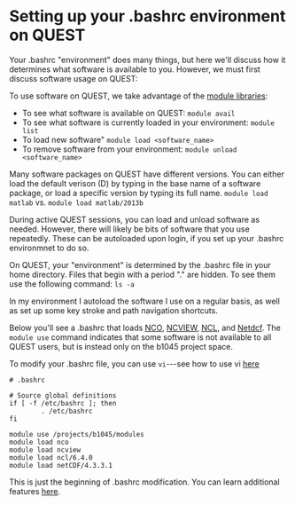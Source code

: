 # Setting up your .bashrc environment on QUEST

Your .bashrc "environment" does many things, but here we'll discuss how it determines what software is available to you. However, we must first discuss software usage on QUEST:

To use software on QUEST, we take advantage of the [module libraries](https://kb.northwestern.edu/quest-software):
* To see what software is available on QUEST: `module avail`
* To see what software is currently loaded in your environment: `module list`
* To load new software" `module load <software_name>`
* To remove software from your environment: `module unload <software_name>`

Many software packages on QUEST have different versions. You can either load the default verison (D) by typing in the base name of a software package, or load a specific version by typing its full name. `module load matlab` vs. `module load matlab/2013b`

During active QUEST sessions, you can load and unload software as needed. However, there will likely be bits of software that you use repeatedly. These can be autoloaded upon login, if you set up your .bashrc environmnet to do so. 

On QUEST, your "environment" is determined by the .bashrc file in your home directory. Files that begin with a period "." are hidden. To see them use the following command: `ls -a`

In my environment I autoload the software I use on a regular basis, as well as set up some key stroke and path navigation shortcuts.





Below you'll see a .bashrc that loads [NCO](http://nco.sourceforge.net), [NCVIEW](http://meteora.ucsd.edu/~pierce/ncview_home_page.html), [NCL](https://www.ncl.ucar.edu), and [Netdcf](https://www.unidata.ucar.edu/software/netcdf/docs/). The `module use` command indicates that some software is not available to all QUEST users, but is instead only on the b1045 project space. 


To modify your .bashrc file, you can use `vi`---see how to use vi [here](https://github.com/NU-CCRG/Getting-Started/blob/master/01_Using%20QUEST.md#vi-text-editor)


```
# .bashrc

# Source global definitions
if [ -f /etc/bashrc ]; then
        . /etc/bashrc
fi

module use /projects/b1045/modules
module load nco
module load ncview
module load ncl/6.4.0
module load netCDF/4.3.3.1

```

This is just the beginning of .bashrc modification. You can learn additional features [here](http://www.linuxfromscratch.org/blfs/view/7.8/postlfs/profile.html). 
